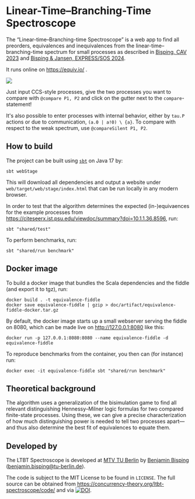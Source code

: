 # Linear-Time–Branching-Time Spectroscope

The “Linear-time–Branching-time Spectroscope” is a web app to find all preorders, equivalences and inequivalences from the linear-time–branching-time spectrum for small processes as described in [Bisping, CAV 2023](https://doi.org/10.1007/978-3-031-37706-8_5) and [Bisping & Jansen, EXPRESS/SOS 2024](https://doi.org/10.4204/EPTCS.412.6).

It runs online on https://equiv.io/ .

![](doc/usage-illustration.gif)

Just input CCS-style processes, give the two processes you want to compare with `@compare P1, P2` and click on the gutter next to the `compare`-statement!

It's also possible to enter processes with internal behavior, either by `tau.P` actions or due to communication, `(a.0 | a!0) \ {a}`. To compare with respect to the weak spectrum, use `@compareSilent P1, P2`.

## How to build

The project can be built using [`sbt`](https://www.scala-sbt.org/download/) on Java 17 by:

```
sbt webStage
```

This will download all dependencies and output a website under `web/target/web/stage/index.html` that can be run locally in any modern browser.

In order to test that the algorithm determines the expected (in-)equivaences for the example processes from https://citeseerx.ist.psu.edu/viewdoc/summary?doi=10.1.1.36.8596, run:

```
sbt "shared/test"
```

To perform benchmarks, run:

```
sbt "shared/run benchmark"
```

## Docker image

To build a docker image that bundles the Scala dependencies and the fiddle (and export it to tgz), run:

```
docker build . -t equivalence-fiddle
docker save equivalence-fiddle | gzip > doc/artifact/equivalence-fiddle-docker.tar.gz
```

By default, the docker image starts up a small webserver serving the fiddle on 8080, which can be made live on <http://127.0.0.1:8080> like this:

```
docker run -p 127.0.0.1:8080:8080 --name equivalence-fiddle -d equivalence-fiddle
```

To reproduce benchmarks from the container, you then can (for instance) run:

```
docker exec -it equivalence-fiddle sbt "shared/run benchmark"
```

## Theoretical background

The algorithm uses a generalization of the bisimulation game to find all relevant distinguishing Hennessy–Milner logic formulas for two compared finite-state processes. Using these, we can give a precise characterization of how much distinguishing power is needed to tell two processes apart—and thus also determine the best fit of equivalences to equate them.

## Developed by

The LTBT Spectroscope is developed at [MTV TU Berlin](https://www.mtv.tu-berlin.de) by [Benjamin Bisping](https://bbisping.de) (benjamin.bisping@tu-berlin.de).

The code is subject to the MIT License to be found in `LICENSE`. The full source can be obtained from <https://concurrency-theory.org/ltbt-spectroscope/code/> and via [![DOI](https://zenodo.org/badge/DOI/10.5281/zenodo.6726494.svg)](https://doi.org/10.5281/zenodo.6726494).
